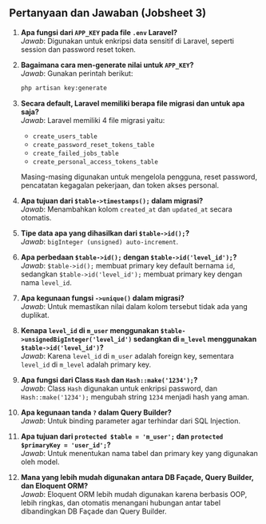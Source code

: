 ## Pertanyaan dan Jawaban (Jobsheet 3)
1. **Apa fungsi dari `APP_KEY` pada file `.env` Laravel?**  
   *Jawab*: Digunakan untuk enkripsi data sensitif di Laravel, seperti session dan password reset token.

2. **Bagaimana cara men-generate nilai untuk `APP_KEY`?**  
   *Jawab*: Gunakan perintah berikut:
   ```sh
   php artisan key:generate
   ```

3. **Secara default, Laravel memiliki berapa file migrasi dan untuk apa saja?**  
   *Jawab*: Laravel memiliki 4 file migrasi yaitu:
   - `create_users_table`
   - `create_password_reset_tokens_table`
   - `create_failed_jobs_table`
   - `create_personal_access_tokens_table`
   
   Masing-masing digunakan untuk mengelola pengguna, reset password, pencatatan kegagalan pekerjaan, dan token akses personal.

4. **Apa tujuan dari `$table->timestamps();` dalam migrasi?**  
   *Jawab*: Menambahkan kolom `created_at` dan `updated_at` secara otomatis.

5. **Tipe data apa yang dihasilkan dari `$table->id();`?**  
   *Jawab*: `bigInteger (unsigned) auto-increment`.

6. **Apa perbedaan `$table->id();` dengan `$table->id('level_id');`?**  
   *Jawab*: `$table->id();` membuat primary key default bernama `id`, sedangkan `$table->id('level_id');` membuat primary key dengan nama `level_id`.

7. **Apa kegunaan fungsi `->unique()` dalam migrasi?**  
   *Jawab*: Untuk memastikan nilai dalam kolom tersebut tidak ada yang duplikat.

8. **Kenapa `level_id` di `m_user` menggunakan `$table->unsignedBigInteger('level_id')` sedangkan di `m_level` menggunakan `$table->id('level_id')`?**  
   *Jawab*: Karena `level_id` di `m_user` adalah foreign key, sementara `level_id` di `m_level` adalah primary key.

9. **Apa fungsi dari Class `Hash` dan `Hash::make('1234');`?**  
   *Jawab*: Class `Hash` digunakan untuk enkripsi password, dan `Hash::make('1234');` mengubah string `1234` menjadi hash yang aman.

10. **Apa kegunaan tanda `?` dalam Query Builder?**  
    *Jawab*: Untuk binding parameter agar terhindar dari SQL Injection.

11. **Apa tujuan dari `protected $table = 'm_user';` dan `protected $primaryKey = 'user_id';`?**  
    *Jawab*: Untuk menentukan nama tabel dan primary key yang digunakan oleh model.

12. **Mana yang lebih mudah digunakan antara DB Façade, Query Builder, dan Eloquent ORM?**  
    *Jawab*: Eloquent ORM lebih mudah digunakan karena berbasis OOP, lebih ringkas, dan otomatis menangani hubungan antar tabel dibandingkan DB Façade dan Query Builder.
